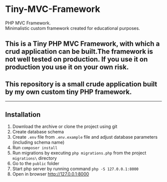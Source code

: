 # Tiny-MVC-Framework
PHP MVC Framework. <br>
Minimalistic custom framework created for educational purposes.


## This is a Tiny PHP MVC Framework, with which a crud application can be built.The framework is not well tested on production. If you use it on production you use it on your own risk.

## This repository is a small crude application built by my own custom tiny PHP framework.

----
## Installation

1. Download the archive or clone the project using git
2. Create database schema
3. Create `.env` file from `.env.example` file and adjust database parameters (including schema name)
4. Run `composer install`
5. Run migrations by executing `php migrations.php` from the project `migrations\` directory
6. Go to the `public` folder 
7. Start php server by running command `php -S 127.0.0.1:8000` 
8. Open in browser http://127.0.0.1:8000

